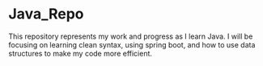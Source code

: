 # Java_Repo

This repository represents my work and progress as I learn Java. I will be focusing on learning clean syntax, using spring boot, and how to use data structures to make my code more efficient.
